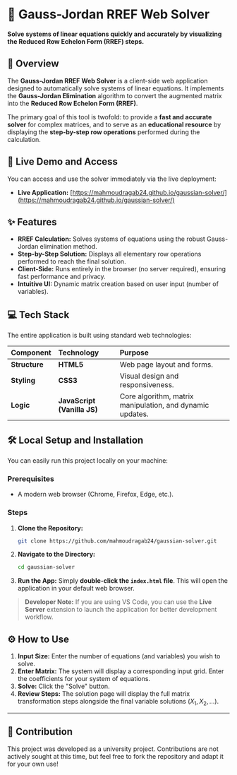 # 📐 Gauss-Jordan RREF Web Solver

**Solve systems of linear equations quickly and accurately by visualizing the Reduced Row Echelon Form (RREF) steps.**

## 🌟 Overview

The **Gauss-Jordan RREF Web Solver** is a client-side web application designed to automatically solve systems of linear equations. It implements the **Gauss-Jordan Elimination** algorithm to convert the augmented matrix into the **Reduced Row Echelon Form (RREF)**.

The primary goal of this tool is twofold: to provide a **fast and accurate solver** for complex matrices, and to serve as an **educational resource** by displaying the **step-by-step row operations** performed during the calculation.

## 🚀 Live Demo and Access

You can access and use the solver immediately via the live deployment:

  * **Live Application:** [https://mahmoudragab24.github.io/gaussian-solver/](https://mahmoudragab24.github.io/gaussian-solver/)

## ✨ Features

  * **RREF Calculation:** Solves systems of equations using the robust Gauss-Jordan elimination method.
  * **Step-by-Step Solution:** Displays all elementary row operations performed to reach the final solution.
  * **Client-Side:** Runs entirely in the browser (no server required), ensuring fast performance and privacy.
  * **Intuitive UI:** Dynamic matrix creation based on user input (number of variables).

## 💻 Tech Stack

The entire application is built using standard web technologies:

| Component | Technology | Purpose |
| :--- | :--- | :--- |
| **Structure** | **HTML5** | Web page layout and forms. |
| **Styling** | **CSS3** | Visual design and responsiveness. |
| **Logic** | **JavaScript (Vanilla JS)** | Core algorithm, matrix manipulation, and dynamic updates. |

## 🛠️ Local Setup and Installation

You can easily run this project locally on your machine:

### Prerequisites

  * A modern web browser (Chrome, Firefox, Edge, etc.).

### Steps

1.  **Clone the Repository:**
    ```bash
    git clone https://github.com/mahmoudragab24/gaussian-solver.git
    ```
2.  **Navigate to the Directory:**
    ```bash
    cd gaussian-solver
    ```
3.  **Run the App:**
    Simply **double-click the `index.html` file**. This will open the application in your default web browser.

> **Developer Note:** If you are using VS Code, you can use the **Live Server** extension to launch the application for better development workflow.

## ⚙️ How to Use

1.  **Input Size:** Enter the number of equations (and variables) you wish to solve.
2.  **Enter Matrix:** The system will display a corresponding input grid. Enter the coefficients for your system of equations.
3.  **Solve:** Click the "Solve" button.
4.  **Review Steps:** The solution page will display the full matrix transformation steps alongside the final variable solutions ($X_1, X_2, \dots$).

-----

## 🤝 Contribution

This project was developed as a university project. Contributions are not actively sought at this time, but feel free to fork the repository and adapt it for your own use\!
